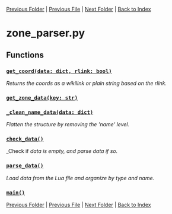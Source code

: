[Previous Folder](../objects/components.md) | [Previous File](tiles_parser.md) | [Next Folder](../recipes/craft_recipes.md) | [Back to Index](../../index.md)

# zone_parser.py

## Functions

### [`get_coord(data: dict, rlink: bool)`](https://github.com/Vaileasys/pz-wiki_parser/blob/main/scripts/parser/zone_parser.py#L9)

_Returns the coords as a wikilink or plain string based on the rlink._
### [`get_zone_data(key: str)`](https://github.com/Vaileasys/pz-wiki_parser/blob/main/scripts/parser/zone_parser.py#L37)
### [`_clean_name_data(data: dict)`](https://github.com/Vaileasys/pz-wiki_parser/blob/main/scripts/parser/zone_parser.py#L55)

_Flatten the structure by removing the 'name' level._
### [`check_data()`](https://github.com/Vaileasys/pz-wiki_parser/blob/main/scripts/parser/zone_parser.py#L66)

_Check if _data is empty, and parse data if so._
### [`parse_data()`](https://github.com/Vaileasys/pz-wiki_parser/blob/main/scripts/parser/zone_parser.py#L74)

_Load data from the Lua file and organize by type and name._
### [`main()`](https://github.com/Vaileasys/pz-wiki_parser/blob/main/scripts/parser/zone_parser.py#L96)


[Previous Folder](../objects/components.md) | [Previous File](tiles_parser.md) | [Next Folder](../recipes/craft_recipes.md) | [Back to Index](../../index.md)
